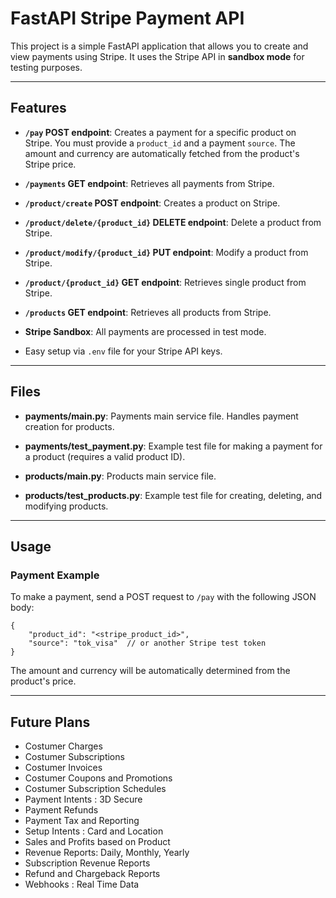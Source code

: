 # FastAPI Stripe Payment API

This project is a simple FastAPI application that allows you to create and view payments using Stripe. It uses the Stripe API in **sandbox mode** for testing purposes.

---


## Features

- **`/pay` POST endpoint**: Creates a payment for a specific product on Stripe. You must provide a `product_id` and a payment `source`. The amount and currency are automatically fetched from the product's Stripe price.
- **`/payments` GET endpoint**: Retrieves all payments from Stripe.

- **`/product/create` POST endpoint**: Creates a product on Stripe.
- **`/product/delete/{product_id}` DELETE endpoint**: Delete a product from Stripe.
- **`/product/modify/{product_id}` PUT endpoint**: Modify a product from Stripe.
- **`/product/{product_id}` GET endpoint**: Retrieves single product from Stripe.
- **`/products` GET endpoint**: Retrieves all products from Stripe.

- **Stripe Sandbox**: All payments are processed in test mode.
- Easy setup via `.env` file for your Stripe API keys.

---


## Files

- **payments/main.py**: Payments main service file. Handles payment creation for products.
- **payments/test_payment.py**: Example test file for making a payment for a product (requires a valid product ID).

- **products/main.py**: Products main service file.
- **products/test_products.py**: Example test file for creating, deleting, and modifying products.

---


## Usage

### Payment Example

To make a payment, send a POST request to `/pay` with the following JSON body:

```
{
	"product_id": "<stripe_product_id>",
	"source": "tok_visa"  // or another Stripe test token
}
```

The amount and currency will be automatically determined from the product's price.

---

## Future Plans

- Costumer Charges
- Costumer Subscriptions
- Costumer Invoices
- Costumer Coupons and Promotions
- Costumer Subscription Schedules
- Payment Intents : 3D Secure
- Payment Refunds
- Payment Tax and Reporting
- Setup Intents : Card and Location
- Sales and Profits based on Product
- Revenue Reports: Daily, Monthly, Yearly
- Subscription Revenue Reports
- Refund and Chargeback Reports
- Webhooks : Real Time Data
